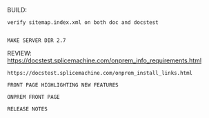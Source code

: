 BUILD:

    verify sitemap.index.xml on both doc and docstest


    MAKE SERVER DIR 2.7

REVIEW:
    https://docstest.splicemachine.com/onprem_info_requirements.html

    https://docstest.splicemachine.com/onprem_install_links.html

    FRONT PAGE HIGHLIGHTING NEW FEATURES

    ONPREM FRONT PAGE

    RELEASE NOTES
